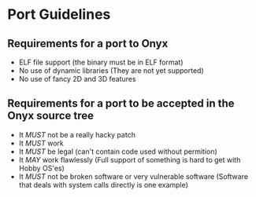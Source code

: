 # Port Guidelines

## Requirements for a port to Onyx
- ELF file support (the binary must be in ELF format)
- No use of dynamic libraries (They are not yet supported)
- No use of fancy 2D and 3D features

## Requirements for a port to be accepted in the Onyx source tree
- It *MUST* not be a really hacky patch
- It *MUST* work
- It *MUST* be legal (can't contain code used without permition)
- It *MAY* work flawlessly (Full support of something is hard to get with Hobby OS'es)
- It *MUST* not be broken software or very vulnerable software (Software that deals with system calls directly is one example)
